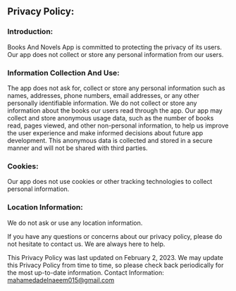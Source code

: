 Privacy Policy:
---------------

### Introduction:
Books And Novels App is committed to protecting the privacy of its users. 
Our app does not collect or store any personal information from our users.

### Information Collection And Use:
The app does not ask for, collect or store any personal information such as names, addresses, phone numbers, email addresses, or any other personally identifiable information. 
We do not collect or store any information about the books our users read through the app.
Our app may collect and store anonymous usage data, such as the number of books read, pages viewed, and other non-personal information, to help us improve the user experience and make informed decisions about future app development. 
This anonymous data is collected and stored in a secure manner and will not be shared with third parties.

### Cookies:
Our app does not use cookies or other tracking technologies to collect personal information.

### Location Information:
We do not ask or use any location information.

If you have any questions or concerns about our privacy policy, please do not hesitate to contact us. We are always here to help.

This Privacy Policy was last updated on February 2, 2023. 
We may update this Privacy Policy from time to time, so please check back periodically for the most up-to-date information.
Contact Information: mahamedadelnaeem015@gmail.com
